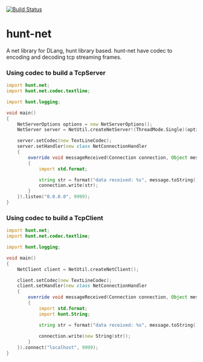 [![Build Status](https://travis-ci.org/huntlabs/hunt-net.svg?branch=master)](https://travis-ci.org/huntlabs/hunt-net)

# hunt-net
A net library for DLang, hunt library based. hunt-net have codec to encoding and decoding tcp streaming frames.

### Using codec to build a TcpServer
```D
import hunt.net;
import hunt.net.codec.textline;

import hunt.logging;

void main()
{
    NetServerOptions options = new NetServerOptions();
    NetServer server = NetUtil.createNetServer!(ThreadMode.Single)(options);

    server.setCodec(new TextLineCodec);
    server.setHandler(new class NetConnectionHandler
    {
        override void messageReceived(Connection connection, Object message)
        {
            import std.format;

            string str = format("data received: %s", message.toString());
            connection.write(str);
        }
    }).listen("0.0.0.0", 9999);
}
```

### Using codec to build a TcpClient
```D
import hunt.net;
import hunt.net.codec.textline;

import hunt.logging;

void main()
{
    NetClient client = NetUtil.createNetClient();

    client.setCodec(new TextLineCodec);
    client.setHandler(new class NetConnectionHandler
    {
        override void messageReceived(Connection connection, Object message)
        {
            import std.format;
            import hunt.String;

            string str = format("data received: %s", message.toString());
            
            connection.write(new String(str));
        }
    }).connect("localhost", 9999);
}
```

